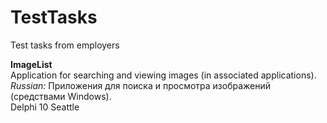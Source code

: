 # TestTasks
Test tasks from employers

<b>ImageList</b><br>
Application for searching and viewing images (in associated applications).<br>
<i>Russian: </i>Приложения для поиска и просмотра изображений (средствами Windows).<br>
Delphi 10 Seattle<br>
<br>
